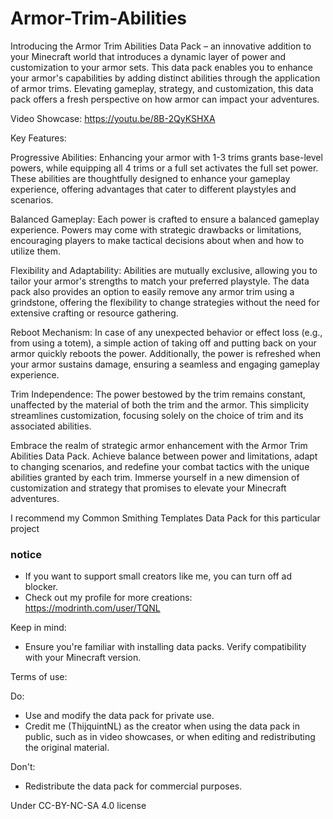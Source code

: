 # Armor-Trim-Abilities
Introducing the Armor Trim Abilities Data Pack – an innovative addition to your Minecraft world that introduces a dynamic layer of power and customization to your armor sets. This data pack enables you to enhance your armor's capabilities by adding distinct abilities through the application of armor trims. Elevating gameplay, strategy, and customization, this data pack offers a fresh perspective on how armor can impact your adventures.

Video Showcase: https://youtu.be/8B-2QyKSHXA

Key Features:

Progressive Abilities: Enhancing your armor with 1-3 trims grants base-level powers, while equipping all 4 trims or a full set activates the full set power. These abilities are thoughtfully designed to enhance your gameplay experience, offering advantages that cater to different playstyles and scenarios.

Balanced Gameplay: Each power is crafted to ensure a balanced gameplay experience. Powers may come with strategic drawbacks or limitations, encouraging players to make tactical decisions about when and how to utilize them.

Flexibility and Adaptability: Abilities are mutually exclusive, allowing you to tailor your armor's strengths to match your preferred playstyle. The data pack also provides an option to easily remove any armor trim using a grindstone, offering the flexibility to change strategies without the need for extensive crafting or resource gathering.

Reboot Mechanism: In case of any unexpected behavior or effect loss (e.g., from using a totem), a simple action of taking off and putting back on your armor quickly reboots the power. Additionally, the power is refreshed when your armor sustains damage, ensuring a seamless and engaging gameplay experience.

Trim Independence: The power bestowed by the trim remains constant, unaffected by the material of both the trim and the armor. This simplicity streamlines customization, focusing solely on the choice of trim and its associated abilities.

Embrace the realm of strategic armor enhancement with the Armor Trim Abilities Data Pack. Achieve balance between power and limitations, adapt to changing scenarios, and redefine your combat tactics with the unique abilities granted by each trim. Immerse yourself in a new dimension of customization and strategy that promises to elevate your Minecraft adventures.

I recommend my Common Smithing Templates Data Pack for this particular project

### notice
- If you want to support small creators like me, you can turn off ad blocker.
- Check out my profile for more creations: https://modrinth.com/user/TQNL

Keep in mind:
- Ensure you're familiar with installing data packs.
Verify compatibility with your Minecraft version.

Terms of use:

Do:
- Use and modify the data pack for private use.
- Credit me (ThijquintNL) as the creator when using the data pack in public, such as in video showcases, or when editing and redistributing the original material.

Don't:
- Redistribute the data pack for commercial purposes.


Under CC-BY-NC-SA 4.0 license

